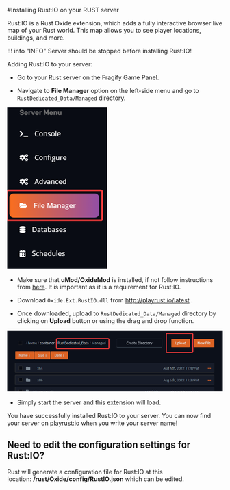 #Installing Rust:IO on your RUST server

Rust:IO is a Rust Oxide extension, which adds a fully interactive browser live map of your Rust world. This map allows you to see player locations, buildings, and more. 

!!! info "INFO"
	Server should be stopped before installing Rust:IO!

Adding Rust:IO to your server:

*   Go to your Rust server on the Fragify Game Panel.

*   Navigate to **File Manager** option on the left-side menu and go to `RustDedicated_Data/Managed` directory.

![File Manager](images/file-manager.png)

*   Make sure that **uMod/OxideMod** is installed, if not follow instructions from [here](install-oxide.md). It is important as it is a requirement for Rust:IO.

*   Download `Oxide.Ext.RustIO.dll` from http://playrust.io/latest .

*   Once downloaded, upload to `RustDedicated_Data/Managed` directory by clicking on **Upload** button or using the drag and drop function. 

![RustIO Directory Upload](images/rustio-directory.png)

* Simply start the server and this extension will load.

You have successfully installed Rust:IO to your server. You can now find your server on [playrust:io](http://playrust.io/) [](http://playrust.io/)when you write your server name!

Need to edit the configuration settings for Rust:IO?
----------------------------------------------------

Rust will generate a configuration file for Rust:IO at this location: **/rust/Oxide/config/RustIO.json** which can be edited.